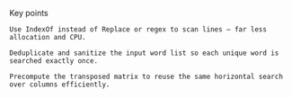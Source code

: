 Key points

    Use IndexOf instead of Replace or regex to scan lines — far less allocation and CPU.

    Deduplicate and sanitize the input word list so each unique word is searched exactly once.

    Precompute the transposed matrix to reuse the same horizontal search over columns efficiently.
